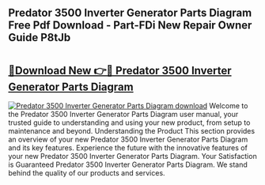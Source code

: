 ## Predator 3500 Inverter Generator Parts Diagram Free Pdf Download - Part-FDi New Repair Owner Guide P8tJb

# <h2><a href="http://dfrz1lu.blite.top/?on=Predator+3500+Inverter+Generator+Parts+Diagram">🔗Download New 👉🔴 Predator 3500 Inverter Generator Parts Diagram</a></h2>

[![Predator 3500 Inverter Generator Parts Diagram download](https://i.imgur.com/lujVjoI.png)](http://dfrz1lu.blite.top/?on=Predator+3500+Inverter+Generator+Parts+Diagram)
Welcome to the Predator 3500 Inverter Generator Parts Diagram user manual, your trusted guide to understanding and using your new product, from setup to maintenance and beyond. Understanding the Product This section provides an overview of your new Predator 3500 Inverter Generator Parts Diagram and its key features. Experience the future with the innovative features of your new Predator 3500 Inverter Generator Parts Diagram. Your Satisfaction is Guaranteed Predator 3500 Inverter Generator Parts Diagram. We stand behind the quality of our products and services.
